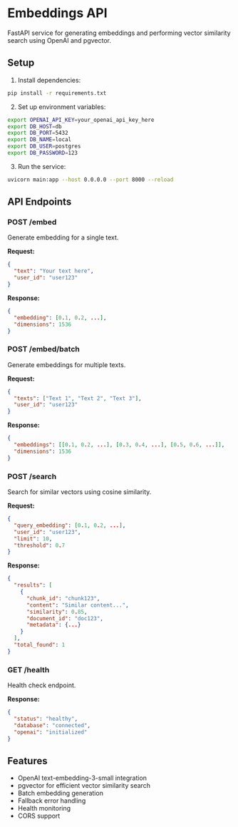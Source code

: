 # Embeddings API

FastAPI service for generating embeddings and performing vector similarity search using OpenAI and pgvector.

## Setup

1. Install dependencies:
```bash
pip install -r requirements.txt
```

2. Set up environment variables:
```bash
export OPENAI_API_KEY=your_openai_api_key_here
export DB_HOST=db
export DB_PORT=5432
export DB_NAME=local
export DB_USER=postgres
export DB_PASSWORD=123
```

3. Run the service:
```bash
uvicorn main:app --host 0.0.0.0 --port 8000 --reload
```

## API Endpoints

### POST /embed
Generate embedding for a single text.

**Request:**
```json
{
  "text": "Your text here",
  "user_id": "user123"
}
```

**Response:**
```json
{
  "embedding": [0.1, 0.2, ...],
  "dimensions": 1536
}
```

### POST /embed/batch
Generate embeddings for multiple texts.

**Request:**
```json
{
  "texts": ["Text 1", "Text 2", "Text 3"],
  "user_id": "user123"
}
```

**Response:**
```json
{
  "embeddings": [[0.1, 0.2, ...], [0.3, 0.4, ...], [0.5, 0.6, ...]],
  "dimensions": 1536
}
```

### POST /search
Search for similar vectors using cosine similarity.

**Request:**
```json
{
  "query_embedding": [0.1, 0.2, ...],
  "user_id": "user123",
  "limit": 10,
  "threshold": 0.7
}
```

**Response:**
```json
{
  "results": [
    {
      "chunk_id": "chunk123",
      "content": "Similar content...",
      "similarity": 0.85,
      "document_id": "doc123",
      "metadata": {...}
    }
  ],
  "total_found": 1
}
```

### GET /health
Health check endpoint.

**Response:**
```json
{
  "status": "healthy",
  "database": "connected",
  "openai": "initialized"
}
```

## Features

- OpenAI text-embedding-3-small integration
- pgvector for efficient vector similarity search
- Batch embedding generation
- Fallback error handling
- Health monitoring
- CORS support
